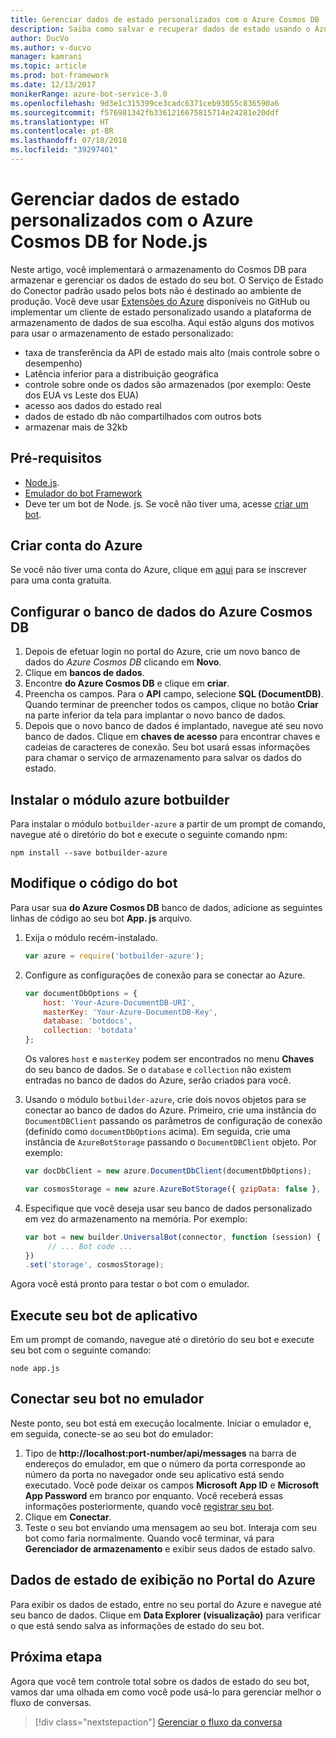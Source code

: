 ```yaml
---
title: Gerenciar dados de estado personalizados com o Azure Cosmos DB | Microsoft Docs
description: Saiba como salvar e recuperar dados de estado usando o Azure Cosmos DB com o Bot Builder SDK for Node.js.
author: DucVo
ms.author: v-ducvo
manager: kamrani
ms.topic: article
ms.prod: bot-framework
ms.date: 12/13/2017
monikerRange: azure-bot-service-3.0
ms.openlocfilehash: 9d3e1c315399ce3cadc6371ceb93055c836590a6
ms.sourcegitcommit: f576981342fb3361216675815714e24281e20ddf
ms.translationtype: HT
ms.contentlocale: pt-BR
ms.lasthandoff: 07/18/2018
ms.locfileid: "39297401"
---
```

# <a name="manage-custom-state-data-with-azure-cosmos-db-for-nodejs"></a>Gerenciar dados de estado personalizados com o Azure Cosmos DB for Node.js

Neste artigo, você implementará o armazenamento do Cosmos DB para armazenar e gerenciar os dados de estado do seu bot. O Serviço de Estado do Conector padrão usado pelos bots não é destinado ao ambiente de produção. Você deve usar [Extensões do Azure](https://www.npmjs.com/package/botbuilder-azure) disponíveis no GitHub ou implementar um cliente de estado personalizado usando a plataforma de armazenamento de dados de sua escolha. Aqui estão alguns dos motivos para usar o armazenamento de estado personalizado:

- taxa de transferência da API de estado mais alto (mais controle sobre o desempenho)
- Latência inferior para a distribuição geográfica
- controle sobre onde os dados são armazenados (por exemplo: Oeste dos EUA vs Leste dos EUA)
- acesso aos dados do estado real
- dados de estado db não compartilhados com outros bots
- armazenar mais de 32kb

## <a name="prerequisites"></a>Pré-requisitos

- [Node.js](https://nodejs.org/en/).
- [Emulador do bot Framework](~/bot-service-debug-emulator.md)
- Deve ter um bot de Node. js. Se você não tiver uma, acesse [criar um bot](bot-builder-nodejs-quickstart.md). 

## <a name="create-azure-account"></a>Criar conta do Azure
Se você não tiver uma conta do Azure, clique em [aqui](https://azure.microsoft.com/en-us/free/) para se inscrever para uma conta gratuita.

## <a name="set-up-the-azure-cosmos-db-database"></a>Configurar o banco de dados do Azure Cosmos DB
1. Depois de efetuar login no portal do Azure, crie um novo banco de dados do *Azure Cosmos DB* clicando em **Novo**. 
2. Clique em **bancos de dados**. 
3. Encontre **do Azure Cosmos DB** e clique em **criar**.
4. Preencha os campos. Para o **API** campo, selecione **SQL (DocumentDB)**. Quando terminar de preencher todos os campos, clique no botão **Criar** na parte inferior da tela para implantar o novo banco de dados. 
5. Depois que o novo banco de dados é implantado, navegue até seu novo banco de dados. Clique em **chaves de acesso** para encontrar chaves e cadeias de caracteres de conexão. Seu bot usará essas informações para chamar o serviço de armazenamento para salvar os dados do estado.

## <a name="install-botbuilder-azure-module"></a>Instalar o módulo azure botbuilder

Para instalar o módulo `botbuilder-azure` a partir de um prompt de comando, navegue até o diretório do bot e execute o seguinte comando npm:

```nodejs
npm install --save botbuilder-azure
```

## <a name="modify-your-bot-code"></a>Modifique o código do bot

Para usar sua **do Azure Cosmos DB** banco de dados, adicione as seguintes linhas de código ao seu bot **App. js** arquivo.

1. Exija o módulo recém-instalado.

   ```javascript
   var azure = require('botbuilder-azure'); 
   ```

2. Configure as configurações de conexão para se conectar ao Azure.
   ```javascript
   var documentDbOptions = {
       host: 'Your-Azure-DocumentDB-URI', 
       masterKey: 'Your-Azure-DocumentDB-Key', 
       database: 'botdocs',   
       collection: 'botdata'
   };
   ```
   Os valores `host` e `masterKey` podem ser encontrados no menu **Chaves** do seu banco de dados. Se o `database` e `collection` não existem entradas no banco de dados do Azure, serão criados para você.

3. Usando o módulo `botbuilder-azure`, crie dois novos objetos para se conectar ao banco de dados do Azure. Primeiro, crie uma instância do `DocumentDBClient` passando os parâmetros de configuração de conexão (definido como `documentDbOptions` acima). Em seguida, crie uma instância de `AzureBotStorage` passando o `DocumentDBClient` objeto. Por exemplo: 
   ```javascript
   var docDbClient = new azure.DocumentDbClient(documentDbOptions);

   var cosmosStorage = new azure.AzureBotStorage({ gzipData: false }, docDbClient);
   ```

4. Especifique que você deseja usar seu banco de dados personalizado em vez do armazenamento na memória. Por exemplo: 

   ```javascript
   var bot = new builder.UniversalBot(connector, function (session) {
        // ... Bot code ...
   })
   .set('storage', cosmosStorage);
   ```

Agora você está pronto para testar o bot com o emulador.

## <a name="run-your-bot-app"></a>Execute seu bot de aplicativo

Em um prompt de comando, navegue até o diretório do seu bot e execute seu bot com o seguinte comando:

```nodejs
node app.js
```

## <a name="connect-your-bot-to-the-emulator"></a>Conectar seu bot no emulador

Neste ponto, seu bot está em execução localmente. Iniciar o emulador e, em seguida, conecte-se ao seu bot do emulador:

1. Tipo de <strong>http://localhost:port-number/api/messages</strong> na barra de endereços do emulador, em que o número da porta corresponde ao número da porta no navegador onde seu aplicativo está sendo executado. Você pode deixar os campos <strong>Microsoft App ID</strong> e <strong>Microsoft App Password</strong> em branco por enquanto. Você receberá essas informações posteriormente, quando você [registrar seu bot](~/bot-service-quickstart-registration.md).
2. Clique em **Conectar**.
3. Teste o seu bot enviando uma mensagem ao seu bot. Interaja com seu bot como faria normalmente. Quando você terminar, vá para **Gerenciador de armazenamento** e exibir seus dados de estado salvo.

## <a name="view-state-data-on-azure-portal"></a>Dados de estado de exibição no Portal do Azure

Para exibir os dados de estado, entre no seu portal do Azure e navegue até seu banco de dados. Clique em **Data Explorer (visualização)** para verificar o que está sendo salva as informações de estado do seu bot.

## <a name="next-step"></a>Próxima etapa

Agora que você tem controle total sobre os dados de estado do seu bot, vamos dar uma olhada em como você pode usá-lo para gerenciar melhor o fluxo de conversas.

> [!div class="nextstepaction"]
> [Gerenciar o fluxo da conversa](bot-builder-nodejs-dialog-manage-conversation-flow.md)